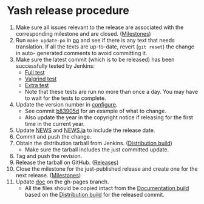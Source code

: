 # Yash release procedure

1. Make sure all issues relevant to the release are associated with the corresponding milestone and are closed. ([Milestones])
1. Run `make update-po` in [po] and see if there is any text that needs
   translation. If all the texts are up-to-date, revert (`git reset`) the
   change in auto- generated comments to avoid committing it.
1. Make sure the latest commit (which is to be released) has been successfully
   tested by Jenkins:
    - [Full test]
    - [Valgrind test]
    - [Extra test]
    - Note that these tests are run no more than once a day.
      You may have to wait for the tests to complete.
1. Update the version number in [configure].
    - See commit [b83905d] for an example of what to change.
    - Also update the year in the copyright notice if releasing for the first
      time in the current year.
1. Update [NEWS] and [NEWS.ja] to include the release date.
1. Commit and push the change.
1. Obtain the distribution tarball from Jenkins. ([Distribution build])
    - Make sure the tarball includes the just committed update.
1. Tag and push the revision.
1. Release the tarball on GitHub. ([Releases])
1. Close the milestone for the just-published release and create one for the next release. ([Milestones])
1. Update [doc] on the gh-pages branch.
    - All the files should be copied intact from the [Documentation build] based
      on the [Distribution build] for the released commit.

[b83905d]: https://github.com/magicant/yash/commit/b83905d458bb858855360bc5cfb610a8d0c14af6
[configure]: configure
[Distribution build]: https://jenkins.wonderwand.net/job/yash/job/yash_dist/
[doc]: https://github.com/magicant/yash/tree/gh-pages/doc
[Documentation build]: https://jenkins.wonderwand.net/job/yash/job/yash_doc/
[Extra test]: https://jenkins.wonderwand.net/job/yash/job/yash_extra/
[Full test]: https://jenkins.wonderwand.net/job/yash/job/yash_fulltest/
[Milestones]: https://github.com/magicant/yash/milestones
[NEWS]: NEWS
[NEWS.ja]: NEWS.ja
[po]: po
[Releases]: https://github.com/magicant/yash/releases
[Valgrind test]: https://jenkins.wonderwand.net/job/yash/job/yash_valgrind/
